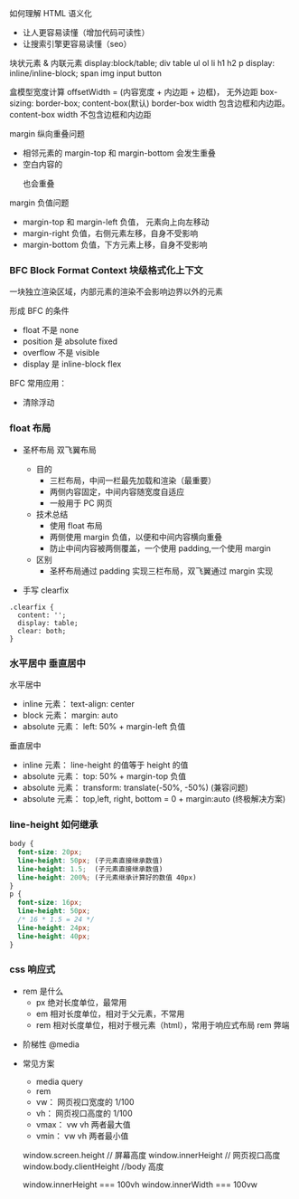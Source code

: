 如何理解 HTML 语义化

- 让人更容易读懂（增加代码可读性）
- 让搜索引擎更容易读懂（seo）

块状元素 & 内联元素
display:block/table; div table ul ol li h1 h2 p
display: inline/inline-block; span img input button

盒模型宽度计算
offsetWidth = (内容宽度 + 内边距 + 边框)， 无外边距
box-sizing: border-box; content-box(默认)
border-box width 包含边框和内边距。
content-box width 不包含边框和内边距

margin 纵向重叠问题

- 相邻元素的 margin-top 和 margin-bottom 会发生重叠
- 空白内容的<p></p> 也会重叠

margin 负值问题

- margin-top 和 margin-left 负值， 元素向上向左移动
- margin-right 负值，右侧元素左移，自身不受影响
- margin-bottom 负值，下方元素上移，自身不受影响

### BFC Block Format Context 块级格式化上下文

一块独立渲染区域，内部元素的渲染不会影响边界以外的元素

形成 BFC 的条件

- float 不是 none
- position 是 absolute fixed
- overflow 不是 visible
- display 是 inline-block flex

BFC 常用应用：

- 清除浮动

### float 布局

- 圣杯布局 双飞翼布局

  - 目的
    - 三栏布局，中间一栏最先加载和渲染（最重要）
    - 两侧内容固定，中间内容随宽度自适应
    - 一般用于 PC 网页
  - 技术总结
    - 使用 float 布局
    - 两侧使用 margin 负值，以便和中间内容横向重叠
    - 防止中间内容被两侧覆盖，一个使用 padding,一个使用 margin
  - 区别
    - 圣杯布局通过 padding 实现三栏布局，双飞翼通过 margin 实现

- 手写 clearfix

```
.clearfix {
  content: '';
  display: table;
  clear: both;
}
```

### 水平居中 垂直居中

水平居中

- inline 元素： text-align: center
- block 元素： margin: auto
- absolute 元素： left: 50% + margin-left 负值

垂直居中

- inline 元素： line-height 的值等于 height 的值
- absolute 元素： top: 50% + margin-top 负值
- absolute 元素： transform: translate(-50%, -50%) (兼容问题)
- absolute 元素： top,left, right, bottom = 0 + margin:auto (终极解决方案)

### line-height 如何继承

```css
body {
  font-size: 20px;
  line-height: 50px; (子元素直接继承数值)
  line-height: 1.5;  (子元素直接继承数值)
  line-height: 200%; (子元素继承计算好的数值 40px)
}
p {
  font-size: 16px;
  line-height: 50px;
  /* 16 * 1.5 = 24 */
  line-height: 24px;
  line-height: 40px;
}
```

### css 响应式

- rem 是什么
  - px 绝对长度单位，最常用
  - em 相对长度单位，相对于父元素，不常用
  - rem 相对长度单位，相对于根元素（html），常用于响应式布局
    rem 弊端

* 阶梯性
  @media

- 常见方案

  - media query
  - rem
  - vw： 网页视口宽度的 1/100
  - vh： 网页视口高度的 1/100
  - vmax： vw vh 两者最大值
  - vmin： vw vh 两者最小值

  window.screen.height // 屏幕高度
  window.innerHeight // 网页视口高度
  window.body.clientHeight //body 高度

  window.innerHeight === 100vh
  window.innerWidth === 100vw
